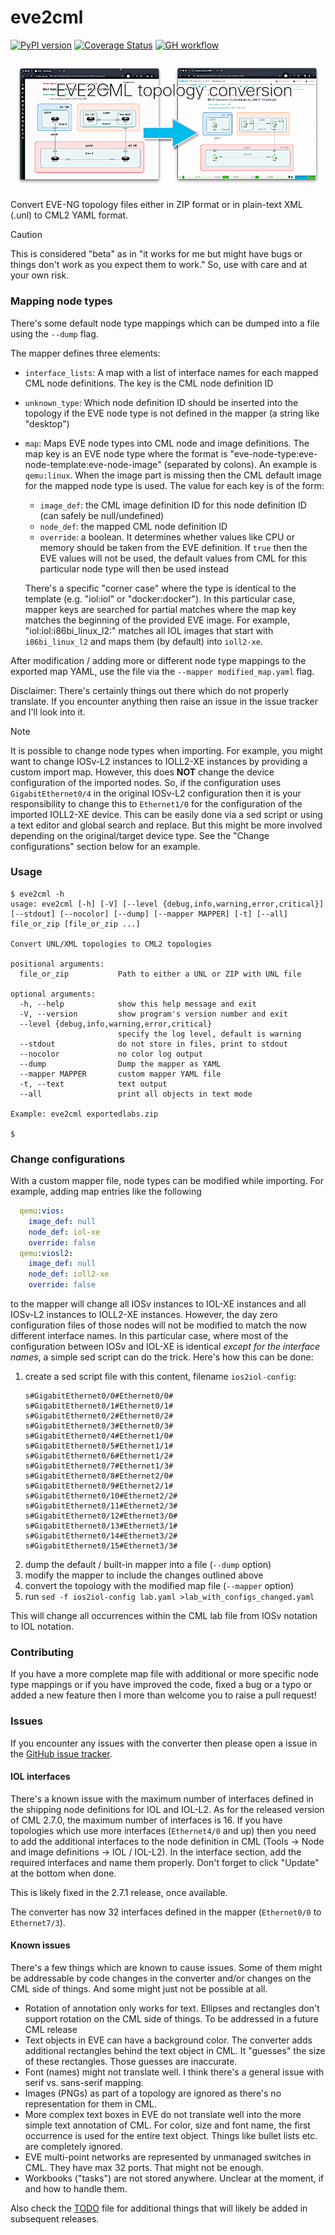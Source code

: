 # eve2cml

[![PyPI version](https://badge.fury.io/py/eve2cml.svg)](https://pypi.org/project/eve2cml/) [![Coverage Status](https://coveralls.io/repos/github/CiscoDevNet/eve2cml/badge.svg?branch=main)](https://coveralls.io/github/CiscoDevNet/eve2cml?branch=main) [![GH workflow](https://github.com/CiscoDevNet/eve2cml/actions/workflows/python-package.yml/badge.svg)](https://github.com/CiscoDevNet/eve2cml/actions/workflows/python-package.yml)

![image showing a topology conversion](https://raw.githubusercontent.com/CiscoDevNet/eve2cml/main/assets/header.png)

Convert EVE-NG topology files either in ZIP format or in plain-text XML (.unl) to CML2 YAML format.

> [!CAUTION]
>
> This is considered "beta" as in "it works for me but might have bugs or things don't work as you expect them to work."  So, use with care and at your own risk.

### Mapping node types

There's some default node type mappings which can be dumped into a file using the `--dump` flag.

The mapper defines three elements:

- `interface_lists`: A map with a list of interface names for each mapped CML node definitions. The key is the CML node definition ID

- `unknown_type`: Which node definition ID should be inserted into the topology if the EVE node type is not defined in the mapper (a string like "desktop")

- `map`: Maps EVE node types into CML node and image definitions.  The map key is an EVE node type where the format is "eve-node-type:eve-node-template:eve-node-image" (separated by colons).  An example is `qemu:linux`.  When the image part is missing then the CML default image for the mapped node type is used.  The value for each key is of the form:

  - `image_def`: the CML image definition ID for this node definition ID (can safely be null/undefined)
  - `node_def`: the mapped CML node definition ID
  - `override`: a boolean. It determines whether values like CPU or memory should be taken from the EVE definition.  If `true` then the EVE values will not be used, the default values from CML for this particular node type will then be used instead

  There's a specific "corner case" where the type is identical to the template (e.g. "iol:iol" or "docker:docker").  In this particular case, mapper keys are searched for partial matches where the map key matches the beginning of the provided EVE image.  For example, "iol:iol:i86bi_linux_l2:" matches all IOL images that start with `i86bi_linux_l2` and maps them (by default) into `ioll2-xe`.

After modification / adding more or different node type mappings to the exported map YAML, use the file via the `--mapper modified_map.yaml` flag.

Disclaimer:  There's certainly things out there which do not properly translate.  If you encounter anything then raise an issue in the issue tracker and I'll look into it.

> [!NOTE]
> It is possible to change node types when importing.  For example, you might want to change IOSv-L2 instances to IOLL2-XE instances by providing a custom import map.  However, this does **NOT** change the device configuration of the imported nodes.  So, if the configuration uses `GigabitEthernet0/4` in the original IOSv-L2 configuration then it is your responsibility to change this to `Ethernet1/0` for the configuration of the imported IOLL2-XE device.  This can be easily done via a sed script or using a text editor and global search and replace.  But this might be more involved depending on the original/target device type.  See the "Change configurations" section below for an example.

### Usage

```
$ eve2cml -h
usage: eve2cml [-h] [-V] [--level {debug,info,warning,error,critical}] [--stdout] [--nocolor] [--dump] [--mapper MAPPER] [-t] [--all] file_or_zip [file_or_zip ...]

Convert UNL/XML topologies to CML2 topologies

positional arguments:
  file_or_zip           Path to either a UNL or ZIP with UNL file

optional arguments:
  -h, --help            show this help message and exit
  -V, --version         show program's version number and exit
  --level {debug,info,warning,error,critical}
                        specify the log level, default is warning
  --stdout              do not store in files, print to stdout
  --nocolor             no color log output
  --dump                Dump the mapper as YAML
  --mapper MAPPER       custom mapper YAML file
  -t, --text            text output
  --all                 print all objects in text mode

Example: eve2cml exportedlabs.zip

$
```
### Change configurations

With a custom mapper file, node types can be modified while importing.  For example, adding map entries like the following

```yaml
  qemu:vios:
    image_def: null
    node_def: iol-xe
    override: false
  qemu:viosl2:
    image_def: null
    node_def: ioll2-xe
    override: false
```

to the mapper will change all IOSv instances to IOL-XE instances and all IOSv-L2 instances to IOLL2-XE instances.  However, the day zero configuration files of those nodes will not be modified to match the now different interface names.  In this particular case, where most of the configuration between IOSv and IOL-XE is identical *except for the interface names*, a simple sed script can do the trick.  Here's how this can be done:

1. create a sed script file with this content, filename `ios2iol-config`:
   ```plain
   s#GigabitEthernet0/0#Ethernet0/0#
   s#GigabitEthernet0/1#Ethernet0/1#
   s#GigabitEthernet0/2#Ethernet0/2#
   s#GigabitEthernet0/3#Ethernet0/3#
   s#GigabitEthernet0/4#Ethernet1/0#
   s#GigabitEthernet0/5#Ethernet1/1#
   s#GigabitEthernet0/6#Ethernet1/2#
   s#GigabitEthernet0/7#Ethernet1/3#
   s#GigabitEthernet0/8#Ethernet2/0#
   s#GigabitEthernet0/9#Ethernet2/1#
   s#GigabitEthernet0/10#Ethernet2/2#
   s#GigabitEthernet0/11#Ethernet2/3#
   s#GigabitEthernet0/12#Ethernet3/0#
   s#GigabitEthernet0/13#Ethernet3/1#
   s#GigabitEthernet0/14#Ethernet3/2#
   s#GigabitEthernet0/15#Ethernet3/3#
   ```
2. dump the default / built-in mapper into a file (`--dump` option)
3. modify the mapper to include the changes outlined above
2. convert the topology with the modified map file (`--mapper` option)
3. run `sed -f ios2iol-config lab.yaml >lab_with_configs_changed.yaml`

This will change all occurrences within the CML lab file from IOSv notation to IOL notation.

### Contributing

If you have a more complete map file with additional or more specific node type mappings or if you have improved the code, fixed a bug or a typo or added a new feature then I more than welcome you to raise a pull request!

### Issues

If you encounter any issues with the converter then please open a issue in the [GitHub issue tracker](https://github.com/CiscoDevNet/eve2cml/issues).

#### IOL interfaces

There's a known issue with the maximum number of interfaces defined in the shipping node definitions for IOL and IOL-L2.  As for the released version of CML 2.7.0, the maximum number of interfaces is 16.  If you have topologies which use more interfaces (`Ethernet4/0` and up) then you need to add the additional interfaces to the node definition in CML (Tools -> Node and image definitions -> IOL / IOL-L2).  In the interface section, add the required interfaces and name them properly.  Don't forget to click "Update" at the bottom when done.

This is likely fixed in the 2.7.1 release, once available.

The converter has now 32 interfaces defined in the mapper (`Ethernet0/0` to `Ethernet7/3`).

#### Known issues

There's a few things which are known to cause issues.  Some of them might be addressable by code changes in the converter and/or changes on the CML side of things.  And some might just not be possible at all.

- Rotation of annotation only works for text.  Ellipses and rectangles don't support rotation on the CML side of things.  To be addressed in a future CML release
- Text objects in EVE can have a background color.  The converter adds additional rectangles behind the text object in CML.  It "guesses" the size of these rectangles.  Those guesses are inaccurate.
- Font (names) might not translate well.  I think there's a general issue with serif vs. sans-serif mapping.
- Images (PNGs) as part of a topology are ignored as there's no representation for them in CML.
- More complex text boxes in EVE do not translate well into the more simple text annotation of CML.  For color, size and font name, the first occurrence is used for the entire text object.  Things like bullet lists etc. are completely ignored.
- EVE multi-point networks are represented by unmanaged switches in CML.  They have max 32 ports.  That might not be enough.
- Workbooks ("tasks") are not stored anywhere.  Unclear at the moment, if and how to handle them.

Also check the [TODO](/TODO.md) file for additional things that will likely be added in subsequent releases.
